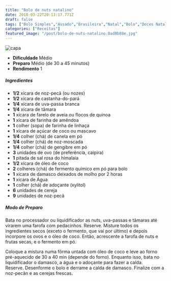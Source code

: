 ```yaml
---
title: "Bolo de nuts natalino"
date: 2018-03-22T20:13:17.771Z
draft: false
tags: ["Bolo Simples","Assado","Brasileira","Natal","Bolo","Doces Natalinos"]
categories: ["Receitas"]
featured_image: "/post/bolo-de-nuts-natalino.8ad8b88e.jpg"
---
```


![capa](/post/bolo-de-nuts-natalino.8ad8b88e.jpg)

*   **Dificuldade** Médio
*   **Preparo** Médio (de 30 a 45 minutos)
*   **Rendimento** 1

##### Ingredientes

*   **1/2** xícara de noz-pecã (ou nozes)
*   **1/2** xícara de castanha-do-pará
*   **1/4** xícara de uva-passa branca
*   **1/4** xícara de tâmara
*   **1** xícara de farelo de aveia ou flocos de quinoa
*   **1** xícara de farinha de amêndoa
*   **1** colher (sopa) de farinha de linhaça
*   **1** xícara de açúcar de coco ou mascavo
*   **1/4** colher (chá) de canela em pó
*   **1/4** colher (chá) de noz-moscada
*   **1/4** colher (chá) de gengibre em pó
*   **3** unidades de ovo (de preferência, caipira)
*   **1** pitada de sal rosa do himalaia
*   **1/2** xícara de óleo de coco
*   **2** colheres (chá) de fermento químico em pó para bolo
*   **1** xícara de damasco deixados de molho por 2 horas
*   **1** xícara de Água
*   **1** colher (chá) de adoçante (xylitol)
*   **6** unidades de cereja
*   **9** unidades de noz-pecã

##### Modo de Preparo

Bata no processador ou liquidificador as nuts, uva-passas e tâmaras até virarem uma farofa com pedacinhos. Reserve. Misture todos os ingredientes secos (exceto o fermento, que vai por último) e depois incorpore os ovos e o óleo de coco. Então, acrescente a farofa de nuts e frutas secas, e o fermento em pó.

Coloque a mistura numa fôrma untada com óleo de coco e leve ao forno pré-aquecido de 30 a 40 min (depende do forno). Enquanto isso, bata no liquidificador o damasco, a água e o adoçante para fazer a calda. Reserve. Desenforme o bolo e derrame a calda de damasco. Finalize com a noz-pecãn e as cerejas frescas.
